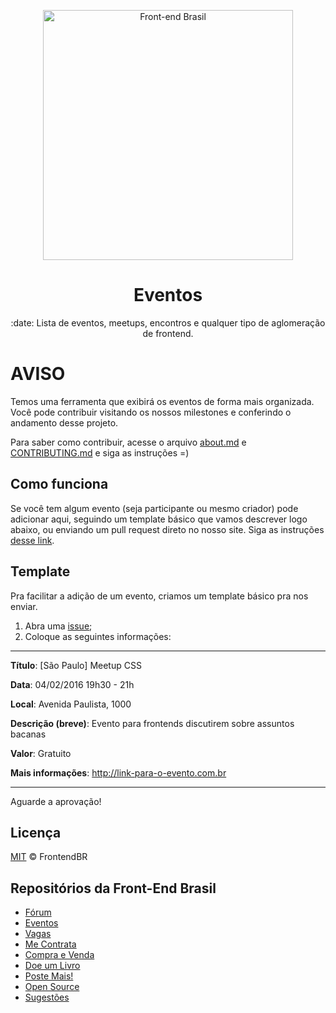 <p align="center">
<img src="https://github.com/frontendbr/brand/blob/master/src/png/logo-600px--horizontal--color.png" width="400" alt="Front-end Brasil">
</p>
<h1 align="center">Eventos</h1>
<p align="center">:date: Lista de eventos, meetups, encontros e qualquer tipo de aglomeração de frontend.</p>

# AVISO

Temos uma ferramenta que exibirá os eventos de forma mais organizada. Você pode contribuir visitando os nossos milestones e conferindo o andamento desse projeto.

Para saber como contribuir, acesse o arquivo [about.md](about.md) e [CONTRIBUTING.md](CONTRIBUTING.md) e siga as instruções =)

## Como funciona

Se você tem algum evento (seja participante ou mesmo criador) pode adicionar aqui, seguindo um template básico que vamos descrever logo abaixo, ou enviando um pull request direto no nosso site. Siga as instruções [desse link](CONTRIBUTING.md).

## Template

Pra facilitar a adição de um evento, criamos um template básico pra nos enviar.

1. Abra uma [issue](https://github.com/frontendbr/eventos/issues/new);
2. Coloque as seguintes informações:

---

**Título**: [São Paulo] Meetup CSS

**Data**: 04/02/2016 19h30 - 21h

**Local**: Avenida Paulista, 1000

**Descrição (breve)**: Evento para frontends discutirem sobre assuntos bacanas

**Valor**: Gratuito

**Mais informações**: http://link-para-o-evento.com.br
* * *

Aguarde a aprovação!

 
## Licença

[MIT](LICENSE.md) &copy; FrontendBR

## Repositórios da Front-End Brasil

- [Fórum](https://github.com/frontendbr/forum)
- [Eventos](https://github.com/frontendbr/eventos)
- [Vagas](https://github.com/frontendbr/vagas)
- [Me Contrata](https://github.com/frontendbr/me-contrata)
- [Compra e Venda](https://github.com/frontendbr/compra-e-venda)
- [Doe um Livro](https://github.com/frontendbr/doe-um-livro)
- [Poste Mais!](https://github.com/frontendbr/poste-mais)
- [Open Source](https://github.com/frontendbr/open-source)
- [Sugestões](https://github.com/frontendbr/sugestoes)
